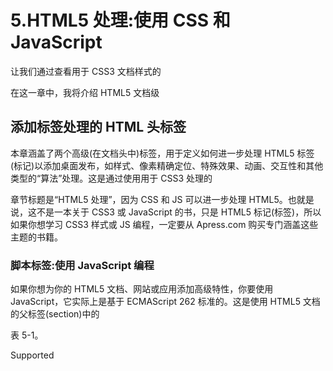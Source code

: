# 5.HTML5 处理:使用 CSS 和 JavaScript

让我们通过查看用于 CSS3 文档样式的

在这一章中，我将介绍 HTML5 文档级

## 添加标签处理的 HTML 头标签

本章涵盖了两个高级(在文档头中)标签，用于定义如何进一步处理 HTML5 标签(标记)以添加桌面发布，如样式、像素精确定位、特殊效果、动画、交互性和其他类型的“算法”处理。这是通过使用用于 CSS3 处理的

章节标题是“HTML5 处理”，因为 CSS 和 JS 可以进一步处理 HTML5。也就是说，这不是一本关于 CSS3 或 JavaScript 的书，只是 HTML5 标记(标签)，所以如果你想学习 CSS3 样式或 JS 编程，一定要从 Apress.com 购买专门涵盖这些主题的书籍。

### 脚本标签:使用 JavaScript 编程

如果你想为你的 HTML5 文档、网站或应用添加高级特性，你要使用 JavaScript，它实际上是基于 ECMAScript 262 标准的。这是使用 HTML5 文档的父标签(section)中的

表 5-1。

Supported <script> Tag Parameters

<colgroup><col> <col></colgroup> 
| 脚本参数 | 脚本参数用途 |
| --- | --- |
| 科学研究委员会 | 指定外部 JavaScript 文件的 URL |
| 类型 | 为外部 JS 文件指定可选的媒体类型 |
| 字符集 | 指定外部 JS 文件的字符编码 |
| 推迟 | 指定在 html 解析后执行脚本 |
| 异步ˌ非同步(asynchronous) | 指定异步执行脚本 |
| xml:空间 | 指定是否应保留代码中的空白。HTML5 不支持这一点。 |

您可能想知道何时应该使用外部还是内部 JavaScript 代码。经验法则是对全局 JavaScript 代码使用外部 JavaScript 资产，HTML5 网站中的每个文档都使用它；对本地化的 JavaScript 函数使用内部 JavaScript 代码，这些函数只用于特定的 HTML5 页面、文档或应用。

如果一个函数使用了不止一次，那么就将它外部化，这样它就可以被缓存，而不需要被你的服务器服务超过一次，只要 HTML5 页面需要它，就可以使用你的本地存储设备(缓存)来访问它。

让我们看看我是如何将 JavaScript 代码外部化的，这些代码在我的 iTVclock.com 网站上用来设置时钟的指针。

#### SRC 参数:外部化 JavaScript 程序资产

您可以像处理级联样式表一样外部化 JavaScript 代码，除了使用带有 src(源文件)参数的<脚本>标签来代替<link>标签。值得注意的是，外部化的 JavaScript 文件不能包含<脚本>标签，只有通常存在于<脚本>标签中的 JavaScript 代码才能使用 HTML5 文档方法的内部 JavaScript。

一个外部的 HTML5 文档

```html
<!DOCTYPE html>
  <html lang="en">
    <head>
     <title>iTV Clocks for iTV Sets | 3D Watch Faces for iTV Sets</title>
     <meta name="description" content="Use your iTV Set as a Clock!">
     <meta name="keywords" content=" iTV Clock, iTV Set, Watch Faces">
     <meta name="robots" content="index, follow">
     <meta name="copyright" content="Copyright 2014 through 2016">
     <meta name="author" content="Wallace Jackson">
     <meta charset="UTF-8">
     <base href="http://www.iTVclock.com">
     <link rel="icon" href="itvclock.ico">
     <link rel="stylesheet" type="text/css" href="itvclock.css">
     <link rel="author"
           href="https://plus.google.com/u/0/+WallaceJackson/about/p/pub"
           title="Wallace Jackson">
     <script src="itvclock.js" type="text/javascript">
    </head>
    <body>
     <!-- iTV Clock's HTML5 Document Body Content (Tags) Will Go In Here -->
    </body>
  </html>

```

如您所见，我提供了一个可选的类型参数，这样 HTML4 浏览器也可以使用这段代码。如果我想让这个 HTML 标记支持 XHTML，那么这个标记应该像下面的 XHTML 标记语法一样，使用正确的结束标记:

```html
< script src="itvclock.js" type="text/javascript" />

```

如果我只支持 HTML5 渲染引擎，那么我需要声明的所有外部 JavaScript 资产就是下面的 HTML5 标记语法:

```html
<script src="itvclock.js">

```

接下来，让我们看看如何同步加载外部。js JavaScript 资产，这样您就可以控制 JavaScript 代码相对于加载和解析(执行)文档的 HTML5 标记(标签)的执行方式。

#### ASYNC 和 DEFER 参数:JavaScript 资产执行

相对于 HTML5 标记(标签)的呈现(解析)，有三种方法可以控制 JavaScript 代码的执行方式。如果您没有指定任何参数来控制同步(这是默认设置)，那么外部 JavaScript 会在文档主体中的 HTML5 内容标记之前立即下载并执行，因为

##### 推迟 JavaScript 处理:<defer>参数</defer>

让我们看一个 HTML5 文档

```html
<!DOCTYPE html>
  <html lang="en">
    <head>
     <title>iTV Clocks for iTV Sets | 3D Watch Faces for iTV Sets</title>
     <meta name="description" content="Use your iTV Set as a Clock!">
     <meta name="keywords" content=" iTV Clock, iTV Set, Watch Faces">
     <meta name="robots" content="index, follow">
     <meta name="copyright" content="Copyright 2014 through 2016">
     <meta name="author" content="Wallace Jackson">
     <meta charset="UTF-8">
     <base href="http://www.iTVclock.com">
     <link rel="icon" href="itvclock.ico">
     <link rel="stylesheet" type="text/css" href="itvclock.css">
     <link rel="author"
           href="https://plus.google.com/u/0/+WallaceJackson/about/p/pub"
           title="Wallace Jackson">
     <script src="itvclock.js" type="text/javascript" defer="defer" >
    </head>

    <body>
     <!-- iTV Clock's HTML5 Document Body Content (Tags) Will Go In Here -->
    </body>
  </html>

```

如您所见，我提供了一个可选的类型参数，这样 HTML4 浏览器也可以使用这段代码。如果我想让这个 HTML5 标记支持 XHTML1，这个启用了 defer 参数的

```html
<script src="itvclock.js" type="text/javascript" defer="defer" />

```

如果我只支持 HTML5 呈现引擎，那么我需要声明这个外部 JavaScript 资产的全部内容就是添加了 defer 参数的以下 HTML5 标记语法:

```html
<script src="itvclock.js" defer="defer">

```

接下来，让我们看看如何在解析 HTML5 标记的同时处理 JavaScript 代码。

##### 并行 JavaScript 处理:<async>参数</async>

让我们看一个 HTML5 文档

```html
<!DOCTYPE html>
  <html lang="en">
    <head>
     <title>iTV Clocks for iTV Sets | 3D Watch Faces for iTV Sets</title>
     <meta name="description" content="Use your iTV Set as a Clock!">
     <meta name="keywords" content=" iTV Clock, iTV Set, Watch Faces">
     <meta name="robots" content="index, follow">
     <meta name="copyright" content="Copyright 2014 through 2016">
     <meta name="author" content="Wallace Jackson">
     <meta charset="UTF-8">
     <base href="http://www.iTVclock.com">
     <link rel="icon" href="itvclock.ico">
     <link rel="stylesheet" type="text/css" href="itvclock.css">
     <link rel="author"
           href="https://plus.google.com/u/0/+WallaceJackson/about/p/pub"
           title="Wallace Jackson">
     <script src="itvclock.js" type="text/javascript" async="async" >
    </head>
    <body>
     <!-- iTV Clock's HTML5 Document Body Content (Tags) Will Go In Here -->
    </body>
  </html>

```

如您所见，我提供了一个可选的类型参数，这样 HTML4 浏览器也可以使用这段代码。如果我想让这个 HTML 标记支持 XHTML，那么这个标记应该看起来像下面的 XHTML 标记语法，使用正确的标记结束:

```html
< script src="itvclock.js" type="text/javascript" async="async" />

```

如果我只支持 HTML5 渲染引擎，那么我需要声明的所有外部 JavaScript 资产就是下面的 HTML5 标记语法，加上 async 参数:

```html
<script src="itvclock.js" async="async">

```

接下来，让我们看看如何使用 charset 参数。

#### CHARSET 参数:使用不同的 JS 字符集

标签 charset 参数指定了外部 JavaScript 资源中使用的字符集。需要注意的是，只有当外部的字符集。js 文件不同于 HTML5 文档中用于 HTML5 标记语法的字符集。你的<脚本>标记应该是这样的:< /root >

```html
<!DOCTYPE html>
  <html lang="en">
    <head>
     <title>iTV Clocks for iTV Sets | 3D Watch Faces for iTV Sets</title>
     <meta name="description" content="Use your iTV Set as a Clock!">
     <meta name="keywords" content=" iTV Clock, iTV Set, Watch Faces">
     <meta name="robots" content="index, follow">
     <meta name="copyright" content="Copyright 2014 through 2016">
     <meta name="author" content="Wallace Jackson">
     <meta charset="UTF-16"> <!-- Document using UTF-16 Character Set -->
     <base href="http://www.iTVclock.com">
     <link rel="icon" href="itvclock.ico">
     <link rel="stylesheet" type="text/css" href="itvclock.css">
     <link rel="author"
           href="https://plus.google.com/u/0/+WallaceJackson/about/p/pub"
           title="Wallace Jackson">
     <script src="itvclock.js" type="text/javascript" charset="UTF-8" />
    </head>
    <body>
     <!-- iTV Clock's HTML5 Document Body Content (Tags) Will Go In Here -->
    </body>
  </html>

```

接下来，让我们快速看一下 HTML

<noscript>标签。</noscript>

### NOSCRIPT 标签建议用户:不支持 JS

如果您使用的是/T3】

下面是一个使用 JavaScript 资产的文档 NOSCRIPT 声明的示例，无论是内部化的还是外部化的:

```html
<!DOCTYPE html>
  <html lang="en">
    <head>
     <title>iTV Clocks for iTV Sets | 3D Watch Faces for iTV Sets</title>
     <meta name="description" content="Use your iTV Set as a Clock!">
     <meta name="keywords" content=" iTV Clock, iTV Set, Watch Faces">
     <meta name="robots" content="index, follow">
     <meta name="copyright" content="Copyright 2014 through 2016">
     <meta name="author" content="Wallace Jackson">
     <meta charset="UTF-8">
     <base href="http://www.iTVclock.com">
     <link rel="icon" href="itvclock.ico">
     <link rel="stylesheet" type="text/css" href="itvclock.css">
     <link rel="author"
           href="https://plus.google.com/u/0/+WallaceJackson/about/p/pub"
           title="Wallace Jackson">
     <script src="itvclock.js" type="text/javascript" />
     <noscript>No JavaScript Support; Please Enable JavaScript!</noscript>

    </head>
    <body>
     <!-- iTV Clock's HTML5 Document Body Content (Tags) Will Go In Here -->
    </body>
  </html>

```

正如您所看到的，在您的

### 在内部使用脚本标签:JavaScript 编码

通过用标签将 JavaScript 代码包围在 HTML5 标记旁边，也是可能的。您还可以使用注释对解析引擎“隐藏”JS 代码，但是 JavaScript 呈现引擎仍然可以正确地看到 JavaScript 代码。如下例所示，一个简单的 Hello World JS 应用位于开始和结束的

```html
<!DOCTYPE html>
  <html lang="en">
    <head>
     <title>iTV Clocks for iTV Sets | 3D Watch Faces for iTV Sets</title>
     <meta name="description" content="Use your iTV Set as a Clock!">
     <meta name="keywords" content=" iTV Clock, iTV Set, Watch Faces">
     <meta name="robots" content="index, follow">
     <meta name="copyright" content="Copyright 2014 through 2016">
     <meta name="author" content="Wallace Jackson">
     <meta charset="UTF-8">
     <base href="http://www.iTVclock.com">
     <link rel="icon" href="itvclock.ico">
     <link rel="stylesheet" type="text/css" href="itvclock.css">
     <link rel="author"
           href="https://plus.google.com/u/0/+WallaceJackson/about/p/pub"
           title="Wallace Jackson">
     <script>

     <!--
       Document.getElementById("JSapp".innerHTML="Hello World JavaScript";
     -->
     </script>

     <noscript>No JavaScript Support; Please Enable JavaScript!</noscript>
    </head>
    <body>
     <!-- iTV Clock's HTML5 Document Body Content (Tags) Will Go In Here -->
    </body>

  </html>

```

您应该对 JS 函数使用这种本地化的 JavaScript 方法，这些函数只存在于一个 HTML5 文档、页面或应用中。接下来，我们来看看 CSS 

### 样式标签:使用 CSS 样式化 HTML5 标记

scoped 参数指定只应用于被样式化的元素(标签)或者“层叠”到子标签元素，这就是它被称为层叠样式表(CSS)的原因。这个参数不常实现，因为 HTML5 中的大多数样式在文档中的所有页面上全局应用。

下面是一个使用

```html
<style> type=text/css><!-- #b (background-image:url(b.png);) --></style>

```

这个 HTML5 标记用本地样式替换了背景图像样式的#b 样式，为这个特定的 iTV 钟面提供了当前(正确的)背景图像。这样做可以让您拥有背景图像的全局样式，并且仍然可以在任何想要改变为背景图像定义的全局 CSS 样式的文档中替换本地背景图像样式。

请注意，我使用了注释技巧(与 JavaScript 使用的技巧相同)来对解析引擎隐藏 CSS3 代码，解析引擎无法理解它，并会抛出一个错误代码。在这本关于 HTML5 标记的书中，我没有涉及 CSS 语法，但是 Apress 有几个关于 CSS 的标题。

```html
<!DOCTYPE html>
 <html lang="en">
   <head>
    <title>iTV Clocks for iTV Sets | 3D Watch Faces for iTV Sets</title>
    <meta name="description" content="Use your iTV Set as a Clock!">
    <meta name="keywords" content=" iTV Clock, iTV Set, Watch Faces">
    <meta name="robots" content="index, follow">
    <meta name="copyright" content="Copyright 2014 through 2016">
    <meta name="author" content="Wallace Jackson">
    <meta charset="UTF-8">
    <base href="http://www.iTVclock.com">
    <link rel="icon" href="itvclock.ico">
    <link rel="stylesheet" type="text/css" href="itvclock.css">
    <link rel="author" title="Wallace Jackson"
          href=https://plus.google.com/u/0/+WallaceJackson/about/p/pub />
    <script><!--
     Document.getElementById("JSapp".innerHTML="Hello World JavaScript"; -->
    </script>
    <noscript>No JavaScript Support; Please Enable JavaScript!</noscript>
    <style> type=text/css><!-- #b (background-image:url(b.png);) --></style>

   </head>
   <body>
    <!-- iTV Clock's HTML5 Document Body Content (Tags) Will Go In Here -->
   </body>
  </html>

```

接下来，我们来看看所有 HTML5 标签可以使用的参数，然后我们来看看 anchor 标签，它们包含在 HTML5 文档和应用标记的(内容)部分。

## 摘要

在本章中，你学习了使用 JavaScript (JS)和带有

在下一章，你将学习 HTML5 全局参数。